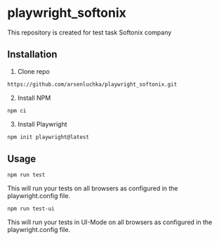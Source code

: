 # playwright_softonix
This repository is created for test task Softonix company

## Installation

1. Clone repo 
```sh
https://github.com/arsenluchka/playwright_softonix.git
```
2. Install NPM
```sh
npm ci
```
3. Install Playwright
```sh
npm init playwright@latest
```

## Usage

```sh
npm run test
```

This will run your tests on all browsers as configured in the playwright.config file. 

```sh
npm run test-ui
```
This will run your tests in UI-Mode on all browsers as configured in the playwright.config file. 
